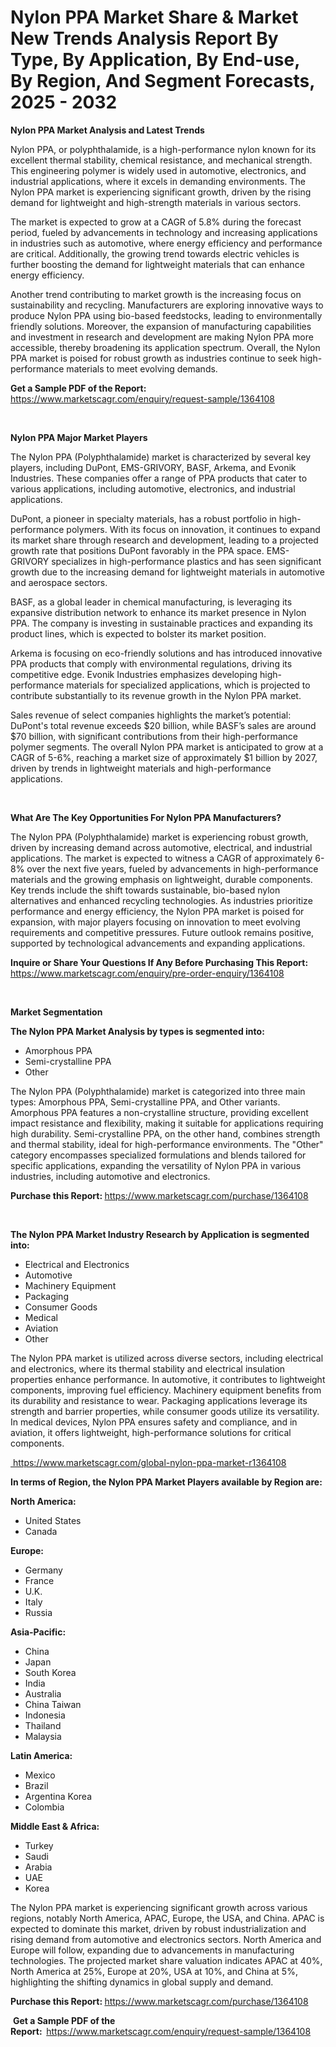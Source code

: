 <p><h1>Nylon PPA Market Share & Market New Trends Analysis Report By Type, By Application, By End-use, By Region, And Segment Forecasts, 2025 - 2032</h1></p><p><strong>Nylon PPA Market Analysis and Latest Trends</strong></p>
<p><p>Nylon PPA, or polyphthalamide, is a high-performance nylon known for its excellent thermal stability, chemical resistance, and mechanical strength. This engineering polymer is widely used in automotive, electronics, and industrial applications, where it excels in demanding environments. The Nylon PPA market is experiencing significant growth, driven by the rising demand for lightweight and high-strength materials in various sectors.</p><p>The market is expected to grow at a CAGR of 5.8% during the forecast period, fueled by advancements in technology and increasing applications in industries such as automotive, where energy efficiency and performance are critical. Additionally, the growing trend towards electric vehicles is further boosting the demand for lightweight materials that can enhance energy efficiency.</p><p>Another trend contributing to market growth is the increasing focus on sustainability and recycling. Manufacturers are exploring innovative ways to produce Nylon PPA using bio-based feedstocks, leading to environmentally friendly solutions. Moreover, the expansion of manufacturing capabilities and investment in research and development are making Nylon PPA more accessible, thereby broadening its application spectrum. Overall, the Nylon PPA market is poised for robust growth as industries continue to seek high-performance materials to meet evolving demands.</p></p>
<p><strong>Get a Sample PDF of the Report:&nbsp;</strong> <a href="https://www.marketscagr.com/enquiry/request-sample/1364108?utm_campaign=2110&utm_medium=2&utm_source=Github&utm_content=ia&utm_term=15042025&utm_id=nylon-ppa">https://www.marketscagr.com/enquiry/request-sample/1364108</a></p>
<p>&nbsp;</p>
<p><strong>Nylon PPA Major Market Players</strong></p>
<p><p>The Nylon PPA (Polyphthalamide) market is characterized by several key players, including DuPont, EMS-GRIVORY, BASF, Arkema, and Evonik Industries. These companies offer a range of PPA products that cater to various applications, including automotive, electronics, and industrial applications.</p><p>DuPont, a pioneer in specialty materials, has a robust portfolio in high-performance polymers. With its focus on innovation, it continues to expand its market share through research and development, leading to a projected growth rate that positions DuPont favorably in the PPA space. EMS-GRIVORY specializes in high-performance plastics and has seen significant growth due to the increasing demand for lightweight materials in automotive and aerospace sectors.</p><p>BASF, as a global leader in chemical manufacturing, is leveraging its expansive distribution network to enhance its market presence in Nylon PPA. The company is investing in sustainable practices and expanding its product lines, which is expected to bolster its market position.</p><p>Arkema is focusing on eco-friendly solutions and has introduced innovative PPA products that comply with environmental regulations, driving its competitive edge. Evonik Industries emphasizes developing high-performance materials for specialized applications, which is projected to contribute substantially to its revenue growth in the Nylon PPA market.</p><p>Sales revenue of select companies highlights the market’s potential: DuPont's total revenue exceeds $20 billion, while BASF’s sales are around $70 billion, with significant contributions from their high-performance polymer segments. The overall Nylon PPA market is anticipated to grow at a CAGR of 5-6%, reaching a market size of approximately $1 billion by 2027, driven by trends in lightweight materials and high-performance applications.</p></p>
<p>&nbsp;</p>
<p><strong>What Are The Key Opportunities For Nylon PPA Manufacturers?</strong></p>
<p><p>The Nylon PPA (Polyphthalamide) market is experiencing robust growth, driven by increasing demand across automotive, electrical, and industrial applications. The market is expected to witness a CAGR of approximately 6-8% over the next five years, fueled by advancements in high-performance materials and the growing emphasis on lightweight, durable components. Key trends include the shift towards sustainable, bio-based nylon alternatives and enhanced recycling technologies. As industries prioritize performance and energy efficiency, the Nylon PPA market is poised for expansion, with major players focusing on innovation to meet evolving requirements and competitive pressures. Future outlook remains positive, supported by technological advancements and expanding applications.</p></p>
<p><strong>Inquire or Share Your Questions If Any Before Purchasing This Report:</strong> <a href="https://www.marketscagr.com/enquiry/pre-order-enquiry/1364108?utm_campaign=2110&utm_medium=2&utm_source=Github&utm_content=ia&utm_term=15042025&utm_id=nylon-ppa">https://www.marketscagr.com/enquiry/pre-order-enquiry/1364108</a></p>
<p>&nbsp;</p>
<p><strong>Market Segmentation</strong></p>
<p><strong>The Nylon PPA Market Analysis by types is segmented into:</strong></p>
<p><ul><li>Amorphous PPA</li><li>Semi-crystalline PPA</li><li>Other</li></ul></p>
<p><p>The Nylon PPA (Polyphthalamide) market is categorized into three main types: Amorphous PPA, Semi-crystalline PPA, and Other variants. Amorphous PPA features a non-crystalline structure, providing excellent impact resistance and flexibility, making it suitable for applications requiring high durability. Semi-crystalline PPA, on the other hand, combines strength and thermal stability, ideal for high-performance environments. The "Other" category encompasses specialized formulations and blends tailored for specific applications, expanding the versatility of Nylon PPA in various industries, including automotive and electronics.</p></p>
<p><strong>Purchase this Report:&nbsp;</strong><a href="https://www.marketscagr.com/purchase/1364108?utm_campaign=2110&utm_medium=2&utm_source=Github&utm_content=ia&utm_term=15042025&utm_id=nylon-ppa">https://www.marketscagr.com/purchase/1364108</a></p>
<p>&nbsp;</p>
<p><strong>The Nylon PPA Market Industry Research by Application is segmented into:</strong></p>
<p><ul><li>Electrical and Electronics</li><li>Automotive</li><li>Machinery Equipment</li><li>Packaging</li><li>Consumer Goods</li><li>Medical</li><li>Aviation</li><li>Other</li></ul></p>
<p><p>The Nylon PPA market is utilized across diverse sectors, including electrical and electronics, where its thermal stability and electrical insulation properties enhance performance. In automotive, it contributes to lightweight components, improving fuel efficiency. Machinery equipment benefits from its durability and resistance to wear. Packaging applications leverage its strength and barrier properties, while consumer goods utilize its versatility. In medical devices, Nylon PPA ensures safety and compliance, and in aviation, it offers lightweight, high-performance solutions for critical components.</p></p>
<p><a href="https://www.marketscagr.com/global-nylon-ppa-market-r1364108?utm_campaign=2110&utm_medium=2&utm_source=Github&utm_content=ia&utm_term=15042025&utm_id=nylon-ppa">&nbsp;https://www.marketscagr.com/global-nylon-ppa-market-r1364108</a></p>
<p><strong>In terms of Region, the Nylon PPA Market Players available by Region are:</strong></p>
<p>
    <p> <strong> North America: </strong>
        <ul>
            <li>United States</li>
            <li>Canada</li>
        </ul>
        </p> 
    <p> <strong> Europe: </strong>
        <ul>
            <li>Germany</li>
            <li>France</li>
            <li>U.K.</li>
            <li>Italy</li>
            <li>Russia</li>
        </ul>
        </p> 
    <p> <strong> Asia-Pacific: </strong>
        <ul>
            <li>China</li>
            <li>Japan</li>
            <li>South Korea</li>
            <li>India</li>
            <li>Australia</li>
            <li>China Taiwan</li>
            <li>Indonesia</li>
            <li>Thailand</li>
            <li>Malaysia</li>
        </ul>
        </p> 
    <p> <strong> Latin America: </strong>
        <ul>
            <li>Mexico</li>
            <li>Brazil</li>
            <li>Argentina Korea</li>
            <li>Colombia</li>
        </ul>
        </p> 
    <p> <strong> Middle East & Africa: </strong>
        <ul>
            <li>Turkey</li>
            <li>Saudi</li>
            <li>Arabia</li>
            <li>UAE</li>
            <li>Korea</li>
        </ul>
    </p>
    </p>
<p><p>The Nylon PPA market is experiencing significant growth across various regions, notably North America, APAC, Europe, the USA, and China. APAC is expected to dominate this market, driven by robust industrialization and rising demand from automotive and electronics sectors. North America and Europe will follow, expanding due to advancements in manufacturing technologies. The projected market share valuation indicates APAC at 40%, North America at 25%, Europe at 20%, USA at 10%, and China at 5%, highlighting the shifting dynamics in global supply and demand.</p></p>
<p><strong>Purchase this Report: </strong><a href="https://www.marketscagr.com/purchase/1364108?utm_campaign=2110&utm_medium=2&utm_source=Github&utm_content=ia&utm_term=15042025&utm_id=nylon-ppa">https://www.marketscagr.com/purchase/1364108</a></p>
<p>&nbsp;<strong>Get a Sample PDF of the Report:&nbsp;&nbsp;</strong><a href="https://www.marketscagr.com/enquiry/request-sample/1364108?utm_campaign=2110&utm_medium=2&utm_source=Github&utm_content=ia&utm_term=15042025&utm_id=nylon-ppa">https://www.marketscagr.com/enquiry/request-sample/1364108</a></p>
<p><strong></strong></p>
<p><p></p><p></p><p></p></p>